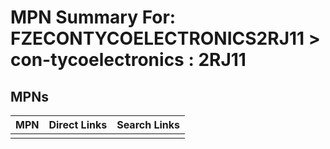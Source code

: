 



# MPN Summary For: FZECONTYCOELECTRONICS2RJ11 > con-tycoelectronics : 2RJ11

## MPNs
  

|MPN|Direct Links|Search Links|
| :--- | :--- | :--- |
||||
